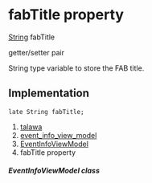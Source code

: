 
<div>

# fabTitle property

</div>


[String](https://api.flutter.dev/flutter/dart-core/String-class.html)
fabTitle


getter/setter pair




String type variable to store the FAB title.



## Implementation

``` language-dart
late String fabTitle;
```







1.  [talawa](../../index.html)
2.  [event_info_view_model](../../view_model_after_auth_view_models_event_view_models_event_info_view_model/)
3.  [EventInfoViewModel](../../view_model_after_auth_view_models_event_view_models_event_info_view_model/EventInfoViewModel-class.html)
4.  fabTitle property

##### EventInfoViewModel class







